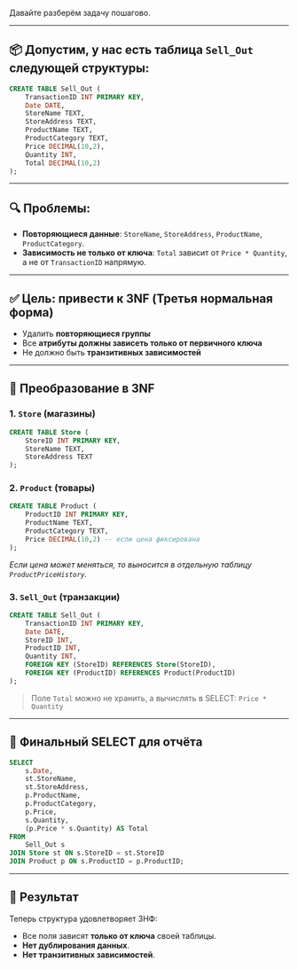 
Давайте разберём задачу пошагово.

---

## 📦 Допустим, у нас есть таблица `Sell_Out` следующей структуры:

```sql
CREATE TABLE Sell_Out (
    TransactionID INT PRIMARY KEY,
    Date DATE,
    StoreName TEXT,
    StoreAddress TEXT,
    ProductName TEXT,
    ProductCategory TEXT,
    Price DECIMAL(10,2),
    Quantity INT,
    Total DECIMAL(10,2)
);
```

---

## 🔍 Проблемы:

* **Повторяющиеся данные**: `StoreName`, `StoreAddress`, `ProductName`, `ProductCategory`.
* **Зависимость не только от ключа**: `Total` зависит от `Price * Quantity`, а не от `TransactionID` напрямую.

---

## ✅ Цель: привести к **3NF (Третья нормальная форма)**

* Удалить **повторяющиеся группы**
* Все **атрибуты должны зависеть только от первичного ключа**
* Не должно быть **транзитивных зависимостей**

---

## 🔧 Преобразование в 3NF

### 1. `Store` (магазины)

```sql
CREATE TABLE Store (
    StoreID INT PRIMARY KEY,
    StoreName TEXT,
    StoreAddress TEXT
);
```

### 2. `Product` (товары)

```sql
CREATE TABLE Product (
    ProductID INT PRIMARY KEY,
    ProductName TEXT,
    ProductCategory TEXT,
    Price DECIMAL(10,2) -- если цена фиксирована
);
```

*Если цена может меняться, то выносится в отдельную таблицу `ProductPriceHistory`.*

### 3. `Sell_Out` (транзакции)

```sql
CREATE TABLE Sell_Out (
    TransactionID INT PRIMARY KEY,
    Date DATE,
    StoreID INT,
    ProductID INT,
    Quantity INT,
    FOREIGN KEY (StoreID) REFERENCES Store(StoreID),
    FOREIGN KEY (ProductID) REFERENCES Product(ProductID)
);
```

> Поле `Total` можно не хранить, а вычислять в SELECT: `Price * Quantity`

---

## 🎯 Финальный SELECT для отчёта

```sql
SELECT
    s.Date,
    st.StoreName,
    st.StoreAddress,
    p.ProductName,
    p.ProductCategory,
    p.Price,
    s.Quantity,
    (p.Price * s.Quantity) AS Total
FROM
    Sell_Out s
JOIN Store st ON s.StoreID = st.StoreID
JOIN Product p ON s.ProductID = p.ProductID;
```

---

## 📌 Результат

Теперь структура удовлетворяет 3НФ:

* Все поля зависят **только от ключа** своей таблицы.
* **Нет дублирования данных**.
* **Нет транзитивных зависимостей**.


